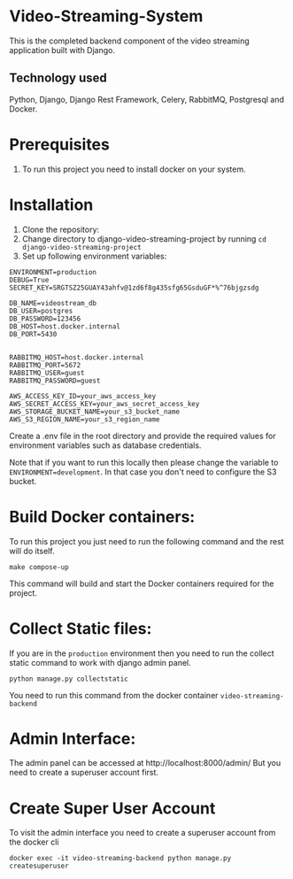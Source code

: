 # Video-Streaming-System

This is the completed backend component of the video streaming application built with Django.

## Technology used

Python, Django, Django Rest Framework, Celery, RabbitMQ, Postgresql and Docker.

# Prerequisites

1. To run this project you need to install docker on your system.

# Installation

1. Clone the repository:
2. Change directory to django-video-streaming-project by running `cd django-video-streaming-project`
3. Set up following environment variables:

```
ENVIRONMENT=production
DEBUG=True
SECRET_KEY=SRGTSZ25GUAY43ahfv@1zd6f8g435sfg65GsduGF*%^76bjgzsdg

DB_NAME=videostream_db
DB_USER=postgres
DB_PASSWORD=123456
DB_HOST=host.docker.internal
DB_PORT=5430


RABBITMQ_HOST=host.docker.internal
RABBITMQ_PORT=5672
RABBITMQ_USER=guest
RABBITMQ_PASSWORD=guest

AWS_ACCESS_KEY_ID=your_aws_access_key
AWS_SECRET_ACCESS_KEY=your_aws_secret_access_key
AWS_STORAGE_BUCKET_NAME=your_s3_bucket_name
AWS_S3_REGION_NAME=your_s3_region_name

```

Create a .env file in the root directory and provide the required values for environment variables such as database
credentials.

Note that if you want to run this locally then please change the variable to `ENVIRONMENT=development`. In that case you
don't need to configure the S3 bucket.

# Build Docker containers:

To run this project you just need to run the following command and the rest will do itself.

```make compose-up ```

This command will build and start the Docker containers required for the project.

# Collect Static files:

If you are in the `production` environment then you need to run the collect static command to work with django admin
panel.

`python manage.py collectstatic`

You need to run this command from the docker container `video-streaming-backend`

# Admin Interface:

The admin panel can be accessed at http://localhost:8000/admin/
But you need to create a superuser account first.

# Create Super User Account

To visit the admin interface you need to create a superuser account from the docker cli

``` docker exec -it video-streaming-backend python manage.py createsuperuser ```